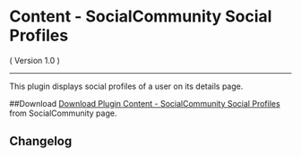 Content - SocialCommunity Social Profiles
==========================
( Version 1.0 )
- - -

This plugin displays social profiles of a user on its details page.

##Download
[Download Plugin Content - SocialCommunity Social Profiles](http://itprism.com/free-joomla-extensions/others/open-source-social-network) from SocialCommunity page.

Changelog
---------